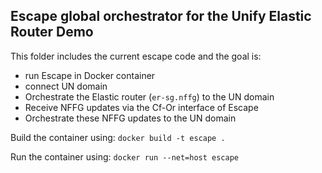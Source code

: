 ## Escape global orchestrator for the Unify Elastic Router Demo

This folder includes the current escape code and the goal is:
- run Escape in Docker container
- connect UN domain 
- Orchestrate the Elastic router (`er-sg.nffg`) to the UN domain
- Receive NFFG updates via the Cf-Or interface of Escape 
- Orchestrate these NFFG updates to the UN domain

Build the container using:
`docker build -t escape .`

Run the container using:
`docker run --net=host escape`

